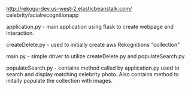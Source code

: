 
http://rekogu-dev.us-west-2.elasticbeanstalk.com/ celebrityfacialrecognitionapp

application.py - main application using flask to create webpage and interaction.

createDelete.py - used to initially create aws Rekognitions "collection"

main.py - simple driver to utilize createDelete.py and populateSearch.py

populateSearch.py - contains method called by application.py used to search and display matching celebrity photo. Also contains method to initally populate the collection with images.  
 
 
